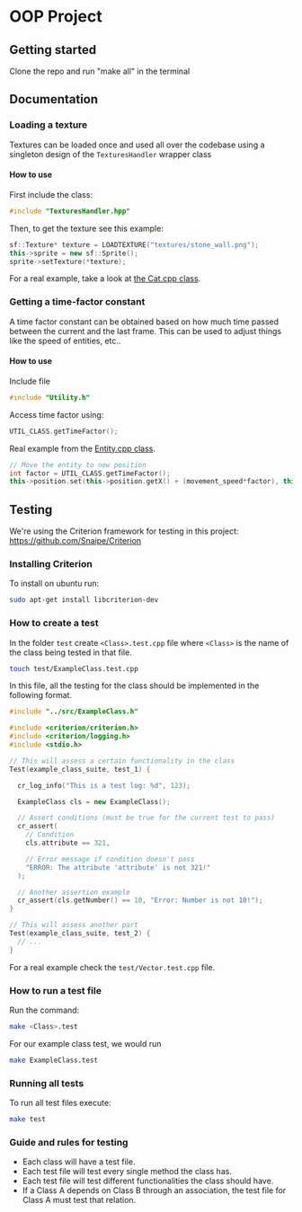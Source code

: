 # OOP Project

## Getting started

Clone the repo and run "make all" in the terminal

## Documentation

### Loading a texture
Textures can be loaded once and used all over the codebase using a singleton design of the `TexturesHandler` wrapper class

#### How to use
First include the class:
```c++
#include "TexturesHandler.hpp"
```
Then, to get the texture see this example:
```c++
sf::Texture* texture = LOADTEXTURE("textures/stone_wall.png");
this->sprite = new sf::Sprite();
sprite->setTexture(*texture);
```

For a real example, take a look at [the Cat.cpp class](src/Cat.cpp).

### Getting a time-factor constant
A time factor constant can be obtained based on how much time passed between the current and the last frame. This can be used to adjust things like the speed of entities, etc..

#### How to use
Include file
```c++
#include "Utility.h"
```
Access time factor using:
```c++
UTIL_CLASS.getTimeFactor();
```

Real example from the [Entity.cpp class](src/Entity.cpp).
```c++
// Move the entity to new position
int factor = UTIL_CLASS.getTimeFactor();
this->position.set(this->position.getX() + (movement_speed*factor), this->position.getY());
```

## Testing

We're using the Criterion framework for testing in this project: https://github.com/Snaipe/Criterion

### Installing Criterion

To install on ubuntu run:

```bash
sudo apt-get install libcriterion-dev
```

### How to create a test

In the folder `test` create `<Class>.test.cpp` file where `<Class>` is the name of the class being tested in that file.

```bash
touch test/ExampleClass.test.cpp
```

In this file, all the testing for the class should be implemented in the following format.

```c++
#include "../src/ExampleClass.h"

#include <criterion/criterion.h>
#include <criterion/logging.h>
#include <stdio.h>

// This will assess a certain functionality in the class
Test(example_class_suite, test_1) {

  cr_log_info("This is a test log: %d", 123);

  ExampleClass cls = new ExampleClass();

  // Assert conditions (must be true for the current test to pass)
  cr_assert(
    // Condition
    cls.attribute == 321,

    // Error message if condition doesn't pass
    "ERROR: The attribute 'attribute' is not 321!"
  );

  // Another assertion example
  cr_assert(cls.getNumber() == 10, "Error: Number is not 10!");
}

// This will assess another part
Test(example_class_suite, test_2) {
  // ...
}
```

For a real example check the `test/Vector.test.cpp` file.

### How to run a test file

Run the command:

```bash
make <Class>.test
```

For our example class test, we would run

```bash
make ExampleClass.test
```

### Running all tests

To run all test files execute:

```bash
make test
```

### Guide and rules for testing

- Each class will have a test file.
- Each test file will test every single method the class has.
- Each test file will test different functionalities the class should have.
- If a Class A depends on Class B through an association, the test file for Class A must test that relation.
